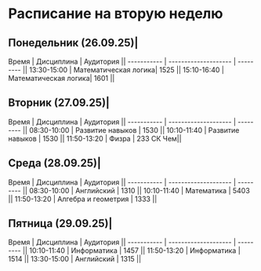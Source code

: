 # Расписание на вторую неделю

## Понедельник (26.09.25)| 
Время       | Дисциплина           | Аудитория || 
----------- | -------------------- | --------- || 
13:30-15:00 | Математическая логика| 1525      || 
15:10-16:40 | Математическая логика| 1601      ||  
   
## Вторник (27.09.25)| 
Время       | Дисциплина           | Аудитория || 
----------- | -------------------- | --------- || 
08:30-10:00 | Развитие навыков     | 1530      || 
10:10-11:40 | Развитие навыков     | 1530      || 
11:50-13:20 | Физра                | 233 СК Чем||  
   
## Среда  (28.09.25)| 
Время       | Дисциплина           | Аудитория || 
----------- | -------------------- | --------- || 
08:30-10:00 | Английский           | 1310      || 
10:10-11:40 | Математика           | 5403      || 
11:50-13:20 | Алгебра и геометрия  | 1333      ||  
   
## Пятница  (29.09.25)| 
Время       | Дисциплина           | Аудитория || 
----------- | -------------------- | --------- || 
10:10-11:40 | Информатика          | 1457      || 
11:50-13:20 | Информатика          | 1514      || 
13:30-15:00 | Английский           | 1315      ||